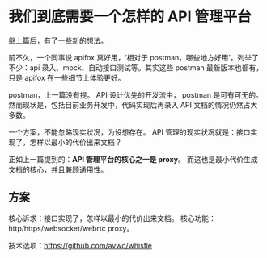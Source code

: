 # 我们到底需要一个怎样的 API 管理平台

继上篇后，有了一些新的想法。

前不久，一个同事说 apifox 真好用，‘相对于 postman，哪些地方好用’，列举了不少：api 录入、mock、自动接口测试等。其实这些 postman 最新版本也都有，只是 apifox 在一些细节上体验更好。

postman，上一篇没有提。 API 设计优先的开发流中， postman 是可有可无的。然而现状是，包括目前业务开发中，代码实现后再录入 API 文档的情况仍然占大多数。

一个方案，不能忽略现实状况，为设想存在。
API 管理的现实状况就是：接口实现了，怎样以最小的代价出来文档？

正如上一篇提到的：**API 管理平台的核心之一是 proxy**。
而这也是最小代价生成文档的核心，并且兼顾通用性。

## 方案

核心诉求：接口实现了，怎样以最小的代价出来文档。
核心功能：http/https/websocket/webrtc proxy。

技术选项：https://github.com/avwo/whistle



